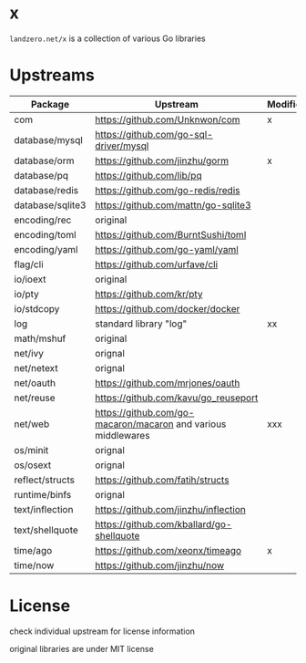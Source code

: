 # x

`landzero.net/x` is a collection of various Go libraries

# Upstreams

| Package | Upstream | Modified |
|---------|----------|----------|
| com     | https://github.com/Unknwon/com | x
| database/mysql | https://github.com/go-sql-driver/mysql |
| database/orm | https://github.com/jinzhu/gorm | x
| database/pq | https://github.com/lib/pq |
| database/redis | https://github.com/go-redis/redis |
| database/sqlite3 | https://github.com/mattn/go-sqlite3 |
| encoding/rec | original |
| encoding/toml | https://github.com/BurntSushi/toml |
| encoding/yaml | https://github.com/go-yaml/yaml |
| flag/cli | https://github.com/urfave/cli |
| io/ioext | original |
| io/pty | https://github.com/kr/pty |
| io/stdcopy | https://github.com/docker/docker |
| log    | standard library "log" | xx
| math/mshuf | original |
| net/ivy | orignal |
| net/netext | orignal |
| net/oauth | https://github.com/mrjones/oauth |
| net/reuse | https://github.com/kavu/go_reuseport |
| net/web   | https://github.com/go-macaron/macaron and various middlewares | xxx
| os/minit | orignal |
| os/osext | orignal |
| reflect/structs | https://github.com/fatih/structs | 
| runtime/binfs | orignal |
| text/inflection | https://github.com/jinzhu/inflection |
| text/shellquote | https://github.com/kballard/go-shellquote |
| time/ago | https://github.com/xeonx/timeago | x
| time/now | https://github.com/jinzhu/now |

# License

check individual upstream for license information

original libraries are under MIT license